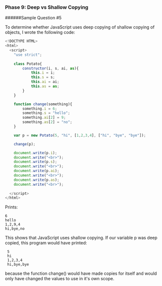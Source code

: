 ### Phase 9: Deep vs Shallow Copying
######Sample Question #5

To determine whether JavaScript uses deep copying of shallow copying of 
objects, I wrote the following code:

```js
<!DOCTYPE HTML>
<html>
  <script>
    "use strict";
    
    class Potato{
        constructor(i, s, ai, as){
            this.i = i;
            this.s = s;
            this.ai = ai;
            this.as = as;
        }
    }

    function change(something){
        something.i = 6;
        something.s = "hello";
        something.ai[2] = 9;
        something.as[2] = "no";
    }

    var p = new Potato(5, "hi", [1,2,3,4], ["hi", "bye", "bye"]);

    change(p);

    document.write(p.i);
    document.write("<br>");
    document.write(p.s);
    document.write("<br>");
    document.write(p.ai);
    document.write("<br>");
    document.write(p.as);
    document.write("<br>");
    
  </script>
</html>

```

Prints:

	6
	hello
	1,2,9,4
	hi,bye,no

This shows that JavaScript uses shallow copying. If our variable p was
deep copied, this program would have printed:

     5
     hi
     1,2,3,4
     hi,bye,bye

because the function change() would have made copies for itself and would only have changed the values to use in it's own scope.